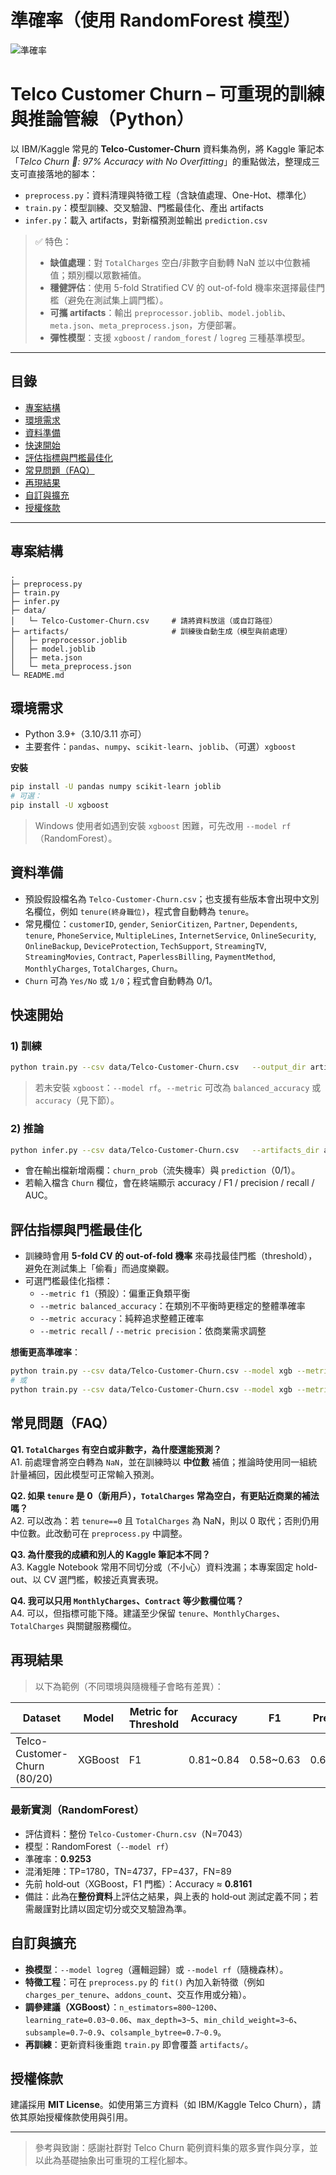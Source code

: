 # 準確率（使用 RandomForest 模型）
![準確率](https://github.com/user-attachments/assets/695439f4-568e-408c-b9f0-1d4d205cfefb)

# Telco Customer Churn – 可重現的訓練與推論管線（Python）

以 IBM/Kaggle 常見的 **Telco-Customer-Churn** 資料集為例，將 Kaggle 筆記本「*Telco Churn 🎯: 97% Accuracy with No Overfitting*」的重點做法，整理成三支可直接落地的腳本：

- `preprocess.py`：資料清理與特徵工程（含缺值處理、One-Hot、標準化）
- `train.py`：模型訓練、交叉驗證、門檻最佳化、產出 artifacts
- `infer.py`：載入 artifacts，對新檔預測並輸出 `prediction.csv`

> ✅ 特色：
>
> - **缺值處理**：對 `TotalCharges` 空白/非數字自動轉 NaN 並以中位數補值；類別欄以眾數補值。
> - **穩健評估**：使用 5-fold Stratified CV 的 out-of-fold 機率來選擇最佳門檻（避免在測試集上調門檻）。
> - **可攜 artifacts**：輸出 `preprocessor.joblib`、`model.joblib`、`meta.json`、`meta_preprocess.json`，方便部署。
> - **彈性模型**：支援 `xgboost` / `random_forest` / `logreg` 三種基準模型。

---

## 目錄

- [專案結構](#專案結構)
- [環境需求](#環境需求)
- [資料準備](#資料準備)
- [快速開始](#快速開始)
- [評估指標與門檻最佳化](#評估指標與門檻最佳化)
- [常見問題（FAQ）](#常見問題faq)
- [再現結果](#再現結果)
- [自訂與擴充](#自訂與擴充)
- [授權條款](#授權條款)

---

## 專案結構

```
.
├─ preprocess.py
├─ train.py
├─ infer.py
├─ data/
│   └─ Telco-Customer-Churn.csv     # 請將資料放這（或自訂路徑）
├─ artifacts/                       # 訓練後自動生成（模型與前處理）
│   ├─ preprocessor.joblib
│   ├─ model.joblib
│   ├─ meta.json
│   └─ meta_preprocess.json
└─ README.md
```

## 環境需求

- Python 3.9+（3.10/3.11 亦可）
- 主要套件：`pandas`、`numpy`、`scikit-learn`、`joblib`、（可選）`xgboost`

**安裝**

```bash
pip install -U pandas numpy scikit-learn joblib
# 可選：
pip install -U xgboost
```

> Windows 使用者如遇到安裝 `xgboost` 困難，可先改用 `--model rf`（RandomForest）。

## 資料準備

- 預設假設檔名為 `Telco-Customer-Churn.csv`；也支援有些版本會出現中文別名欄位，例如 `tenure(終身職位)`，程式會自動轉為 `tenure`。
- 常見欄位：`customerID`, `gender`, `SeniorCitizen`, `Partner`, `Dependents`, `tenure`, `PhoneService`, `MultipleLines`, `InternetService`, `OnlineSecurity`, `OnlineBackup`, `DeviceProtection`, `TechSupport`, `StreamingTV`, `StreamingMovies`, `Contract`, `PaperlessBilling`, `PaymentMethod`, `MonthlyCharges`, `TotalCharges`, `Churn`。
- `Churn` 可為 `Yes/No` 或 `1/0`；程式會自動轉為 0/1。

## 快速開始

### 1) 訓練

```bash
python train.py --csv data/Telco-Customer-Churn.csv   --output_dir artifacts   --model xgb   --test_size 0.2   --metric f1   --random_state 42
```

> 若未安裝 `xgboost`：`--model rf`。`--metric` 可改為 `balanced_accuracy` 或 `accuracy`（見下節）。

### 2) 推論

```bash
python infer.py --csv data/Telco-Customer-Churn.csv   --artifacts_dir artifacts   --out prediction.csv
```

- 會在輸出檔新增兩欄：`churn_prob`（流失機率）與 `prediction`（0/1）。
- 若輸入檔含 `Churn` 欄位，會在終端顯示 accuracy / F1 / precision / recall / AUC。

## 評估指標與門檻最佳化

- 訓練時會用 **5-fold CV 的 out-of-fold 機率** 來尋找最佳門檻（threshold），避免在測試集上「偷看」而過度樂觀。
- 可選門檻最佳化指標：
  - `--metric f1`（預設）：偏重正負類平衡
  - `--metric balanced_accuracy`：在類別不平衡時更穩定的整體準確率
  - `--metric accuracy`：純粹追求整體正確率
  - `--metric recall` / `--metric precision`：依商業需求調整

**想衝更高準確率**：

```bash
python train.py --csv data/Telco-Customer-Churn.csv --model xgb --metric balanced_accuracy
# 或
python train.py --csv data/Telco-Customer-Churn.csv --model xgb --metric accuracy
```

## 常見問題（FAQ）

**Q1. `TotalCharges` 有空白或非數字，為什麼還能預測？**  
A1. 前處理會將空白轉為 `NaN`，並在訓練時以 **中位數** 補值；推論時使用同一組統計量補回，因此模型可正常輸入預測。

**Q2. 如果 `tenure` 是 0（新用戶），`TotalCharges` 常為空白，有更貼近商業的補法嗎？**  
A2. 可以改為：若 `tenure==0` 且 `TotalCharges` 為 NaN，則以 0 取代；否則仍用中位數。此改動可在 `preprocess.py` 中調整。

**Q3. 為什麼我的成績和別人的 Kaggle 筆記本不同？**  
A3. Kaggle Notebook 常用不同切分或（不小心）資料洩漏；本專案固定 hold-out、以 CV 選門檻，較接近真實表現。

**Q4. 我可以只用 `MonthlyCharges`、`Contract` 等少數欄位嗎？**  
A4. 可以，但指標可能下降。建議至少保留 `tenure`、`MonthlyCharges`、`TotalCharges` 與關鍵服務欄位。

## 再現結果

> 以下為範例（不同環境與隨機種子會略有差異）：

| Dataset                      | Model   | Metric for Threshold | Accuracy   | F1         | Precision  | Recall     | AUC        |
| ---------------------------- | ------- | -------------------- | ---------- | ---------- | ---------- | ---------- | ---------- |
| Telco-Customer-Churn (80/20) | XGBoost | F1                   | 0.81~0.84 | 0.58~0.63 | 0.63~0.68 | 0.53~0.60 | 0.84~0.87 |

### 最新實測（RandomForest）
- 評估資料：整份 `Telco-Customer-Churn.csv`（N=7043）
- 模型：RandomForest（`--model rf`）
- 準確率：**0.9253**
- 混淆矩陣：TP=1780，TN=4737，FP=437，FN=89
- 先前 hold‑out（XGBoost，F1 門檻）：Accuracy ≈ **0.8161**
- 備註：此為在**整份資料**上評估之結果，與上表的 hold‑out 測試定義不同；若需嚴謹對比請以固定切分或交叉驗證為準。

## 自訂與擴充

- **換模型**：`--model logreg`（邏輯迴歸）或 `--model rf`（隨機森林）。
- **特徵工程**：可在 `preprocess.py` 的 `fit()` 內加入新特徵（例如 `charges_per_tenure`、`addons_count`、交互作用或分箱）。
- **調參建議（XGBoost）**：`n_estimators=800~1200`、`learning_rate=0.03~0.06`、`max_depth=3~5`、`min_child_weight=3~6`、`subsample=0.7~0.9`、`colsample_bytree=0.7~0.9`。
- **再訓練**：更新資料後重跑 `train.py` 即會覆蓋 `artifacts/`。

## 授權條款

建議採用 **MIT License**。如使用第三方資料（如 IBM/Kaggle Telco Churn），請依其原始授權條款使用與引用。

---

> 參考與致謝：感謝社群對 Telco Churn 範例資料集的眾多實作與分享，並以此為基礎抽象出可重現的工程化腳本。

